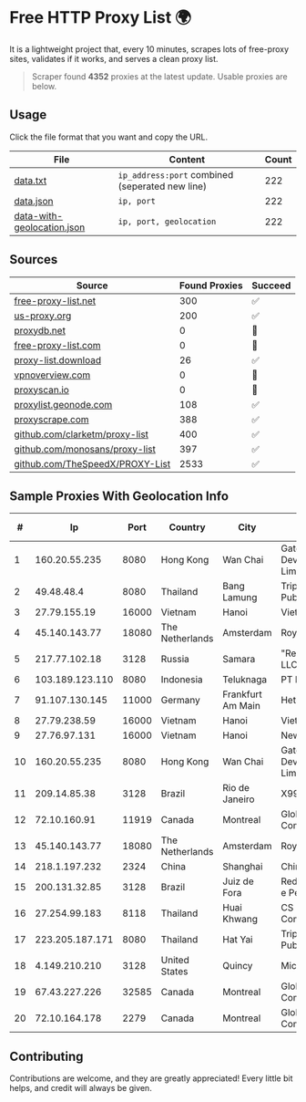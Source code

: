 
# Free HTTP Proxy List 🌍

It is a lightweight project that, every 10 minutes, scrapes lots of free-proxy sites, validates if it works, and serves a clean proxy list.


> Scraper found **4352** proxies at the latest update. Usable proxies are below.

## Usage

Click the file format that you want and copy the URL.


|File|Content|Count|
|----|-------|-----|
|[data.txt](https://raw.githubusercontent.com/themiralay/Proxy-List-World/master/data.txt)|`ip_address:port` combined (seperated new line)|222|
|[data.json](https://raw.githubusercontent.com/themiralay/Proxy-List-World/master/data.json)|`ip, port`|222|
|[data-with-geolocation.json](https://raw.githubusercontent.com/themiralay/Proxy-List-World/master/data-with-geolocation.json)|`ip, port, geolocation`|222|

## Sources

|Source|Found Proxies|Succeed|
|------|-------------|-------|
|[free-proxy-list.net](https://free-proxy-list.net)|300|✅|
|[us-proxy.org](https://www.us-proxy.org)|200|✅|
|[proxydb.net](http://proxydb.net)|0|🚫|
|[free-proxy-list.com](https://free-proxy-list.com/?page=&port=&type%5B%5D=http&type%5B%5D=https&up_time=0&search=Search)|0|🚫|
|[proxy-list.download](https://www.proxy-list.download/HTTP)|26|✅|
|[vpnoverview.com](https://vpnoverview.com/privacy/anonymous-browsing/free-proxy-servers)|0|🚫|
|[proxyscan.io](https://www.proxyscan.io)|0|🚫|
|[proxylist.geonode.com](https://proxylist.geonode.com/api/proxy-list?limit=300&page=1&sort_by=lastChecked&sort_type=desc&protocols=http,https)|108|✅|
|[proxyscrape.com](https://api.proxyscrape.com/v2/?request=displayproxies&protocol=http&timeout=10000&country=all&ssl=all&anonymity=all)|388|✅|
|[github.com/clarketm/proxy-list](https://raw.githubusercontent.com/clarketm/proxy-list/master/proxy-list-raw.txt)|400|✅|
|[github.com/monosans/proxy-list](https://raw.githubusercontent.com/monosans/proxy-list/main/proxies/http.txt)|397|✅|
|[github.com/TheSpeedX/PROXY-List](https://raw.githubusercontent.com/TheSpeedX/PROXY-List/master/http.txt)|2533|✅|


## Sample Proxies With Geolocation Info

|#|Ip|Port|Country|City|Internet Service Provider|
|-|--|----|-------|----|-------------------------|
|1|160.20.55.235|8080|Hong Kong|Wan Chai|Gateway Technology Development Company Limited|
|2|49.48.48.4|8080|Thailand|Bang Lamung|Triple T Broadband Public Company Limited|
|3|27.79.155.19|16000|Vietnam|Hanoi|Viettel Corporation|
|4|45.140.143.77|18080|The Netherlands|Amsterdam|RoyaleHosting BV|
|5|217.77.102.18|3128|Russia|Samara|"Region Svyaz Konsalt" LLC|
|6|103.189.123.110|8080|Indonesia|Teluknaga|PT Ikhlas Cipta Teknologi|
|7|91.107.130.145|11000|Germany|Frankfurt Am Main|Hetzner Online AG|
|8|27.79.238.59|16000|Vietnam|Hanoi|Viettel Corporation|
|9|27.76.97.131|16000|Vietnam|Hanoi|Newass2011xDSLHCMC|
|10|160.20.55.235|8080|Hong Kong|Wan Chai|Gateway Technology Development Company Limited|
|11|209.14.85.38|3128|Brazil|Rio de Janeiro|X99 INTERNET LTDA.|
|12|72.10.160.91|11919|Canada|Montreal|GloboTech Communications|
|13|45.140.143.77|18080|The Netherlands|Amsterdam|RoyaleHosting BV|
|14|218.1.197.232|2324|China|Shanghai|China Telecom (Group)|
|15|200.131.32.85|3128|Brazil|Juiz de Fora|Rede Nacional de Ensino e Pesquisa|
|16|27.254.99.183|8118|Thailand|Huai Khwang|CS Loxinfo Public Company Limited|
|17|223.205.187.171|8080|Thailand|Hat Yai|Triple T Broadband Public Company Limited|
|18|4.149.210.210|3128|United States|Quincy|Microsoft Corporation|
|19|67.43.227.226|32585|Canada|Montreal|GloboTech Communications|
|20|72.10.164.178|2279|Canada|Montreal|GloboTech Communications|



## Contributing

Contributions are welcome, and they are greatly appreciated! Every
little bit helps, and credit will always be given.

